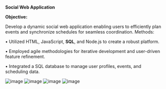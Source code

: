 **Social Web Application**

**Objective:**

Develop a dynamic social web application enabling users to efficiently plan events and synchronize schedules for seamless coordination.
Methods:

•	Utilized HTML, JavaScript, **SQL**, and Node.js to create a robust platform.

•	Employed agile methodologies for iterative development and user-driven feature refinement.

•	Integrated a SQL database to manage user profiles, events, and scheduling data.


![image](https://github.com/natlee9878/event_manager/assets/71242377/2787d82d-257e-4549-aad2-58af9ac2915f)
![image](https://github.com/natlee9878/event_manager/assets/71242377/92396274-11a0-4a52-8975-219423e5cd46)
![image](https://github.com/natlee9878/event_manager/assets/71242377/e88684ae-ea81-4c9b-9ea4-1d0dfe9968a4)
![image](https://github.com/natlee9878/event_manager/assets/71242377/884ec173-6e4f-4d85-ad39-ca0d165bd4d4)
